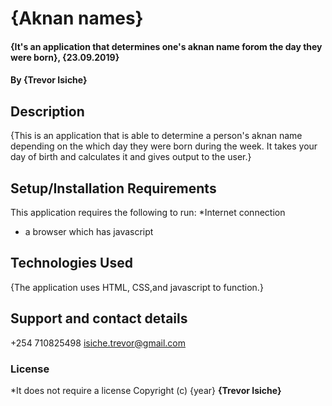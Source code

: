 # {Aknan names}
#### {It's an application that determines one's aknan name forom the day they were born}, {23.09.2019}
#### By **{Trevor Isiche}**
## Description
{This is an application that is able to determine a person's aknan name depending on the which day they were born during the week. It takes your day of birth and calculates it and gives output to the user.}
## Setup/Installation Requirements
This  application requires the following to run:
*Internet connection
* a browser which has javascript
## Technologies Used
{The application uses HTML, CSS,and javascript to function.}
## Support and contact details
+254 710825498
isiche.trevor@gmail.com
### License
*It does not require a license
Copyright (c) {year} **{Trevor Isiche}**
